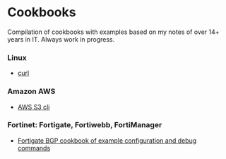 # Cookbooks

Compilation of cookbooks with examples based on my notes of over 14+ years in IT.
Always work in progress.  

### Linux

* [curl](https://github.com/yuriskinfo/cookbooks/blob/master/curl-cookbook.md)  


### Amazon AWS

* [AWS S3 cli](https://github.com/yuriskinfo/cookbooks/blob/master/aws-s3-cli-cookbook.md)  

### Fortinet: Fortigate, Fortiwebb, FortiManager

* [Fortigate BGP cookbook of example configuration and debug commands](https://github.com/yuriskinfo/cookbooks/blob/master/fortigate-bgp-cookbook.md)
